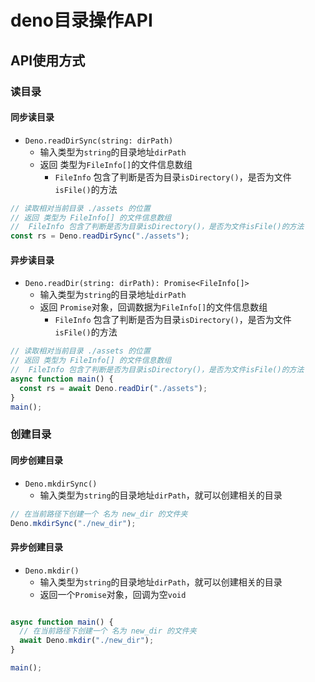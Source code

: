 # deno目录操作API

## API使用方式

### 读目录

#### 同步读目录

- `Deno.readDirSync(string: dirPath)`
  - 输入类型为`string`的目录地址`dirPath`
  - 返回 类型为`FileInfo[]`的文件信息数组
    - `FileInfo` 包含了判断是否为目录`isDirectory()`，是否为文件`isFile()`的方法

```js
// 读取相对当前目录 ./assets 的位置
// 返回 类型为 FileInfo[] 的文件信息数组
//  FileInfo 包含了判断是否为目录isDirectory()，是否为文件isFile()的方法
const rs = Deno.readDirSync("./assets");
```

#### 异步读目录

- `Deno.readDir(string: dirPath): Promise<FileInfo[]>`
  - 输入类型为`string`的目录地址`dirPath`
  - 返回 `Promise`对象，回调数据为`FileInfo[]`的文件信息数组
    - `FileInfo` 包含了判断是否为目录`isDirectory()`，是否为文件`isFile()`的方法

```js
// 读取相对当前目录 ./assets 的位置
// 返回 类型为 FileInfo[] 的文件信息数组
//  FileInfo 包含了判断是否为目录isDirectory()，是否为文件isFile()的方法
async function main() {
  const rs = await Deno.readDir("./assets");
}
main();
```


### 创建目录


#### 同步创建目录

- `Deno.mkdirSync()`
  - 输入类型为`string`的目录地址`dirPath`，就可以创建相关的目录

```ts
// 在当前路径下创建一个 名为 new_dir 的文件夹
Deno.mkdirSync("./new_dir");
```

#### 异步创建目录

- `Deno.mkdir()`
  - 输入类型为`string`的目录地址`dirPath`，就可以创建相关的目录
  - 返回一个`Promise`对象，回调为空`void`

```ts

async function main() {
  // 在当前路径下创建一个 名为 new_dir 的文件夹
  await Deno.mkdir("./new_dir");
}

main();
```





